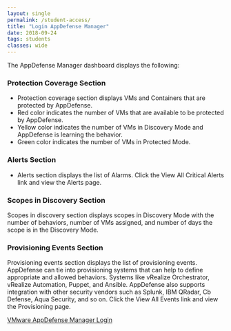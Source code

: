 ```yaml
---
layout: single
permalink: /student-access/
title: "Login AppDefense Manager"
date: 2018-09-24
tags: students
classes: wide
---
```


The AppDefense Manager dashboard displays the following: 

### Protection Coverage Section 

- Protection coverage section displays VMs and Containers that are protected by AppDefense.
- Red color indicates the number of VMs that are available to be protected by AppDefense.
- Yellow color indicates the number of VMs in Discovery Mode and AppDefense is learning the behavior.
- Green color indicates the number of VMs in Protected Mode.

### Alerts Section 
- Alerts section displays the list of Alarms. Click the View All Critical Alerts link and view the Alerts page.

### Scopes in Discovery Section 
Scopes in discovery section displays scopes in Discovery Mode with the number of behaviors, number of VMs assigned, and number of days the scope is in the Discovery Mode.

### Provisioning Events Section 
Provisioning events section displays the list of provisioning events. AppDefense can tie into provisioning systems that can help to define appropriate and allowed behaviors. Systems like vRealize Orchestrator, vRealize Automation, Puppet, and Ansible. AppDefense also supports integration with other security vendors such as Splunk, IBM QRadar, Cb Defense, Aqua Security, and so on. Click the View All Events link and view the Provisioning page.

[VMware AppDefense Manager Login](https://appdefense.vmware.com/app/console/dashboard)
